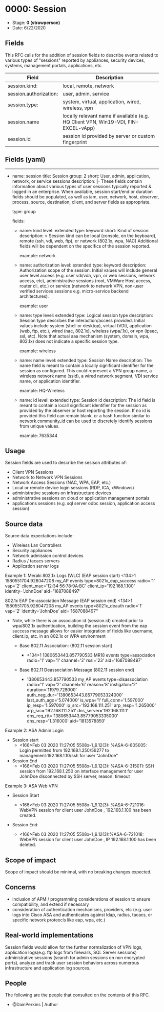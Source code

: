 # 0000: Session
<!--^ The ECS team will assign a unique, contiguous RFC number upon merging the initial stage of this RFC, taking care not to conflict with other RFCs.-->

- Stage: **0 (strawperson)** <!-- Update to reflect target stage -->
- Date: 6/22/2020 <!-- Update to reflect date of most recent stage advancement -->

<!--
Stage 0: Provide a high level summary of the premise of these changes. Briefly describe the nature, purpose, and impact of the changes. ~2-5 sentences.
-->

## Fields
This RFC calls for the addition of session fields to describe events related to various types of "sessions" reported by appliances, security devices, systems, management portals, applications, etc.

| Field | Description |
| ----- | ----------- |
|session.kind:            | local, remote, network
|session.authorization:   | user, admin, service
|session.type:            | system, virtual, application, wired, wireless, vpn
|session.name             | locally relevant name if available (e.g. HQ Client VPN, Win19-VDI, FIN-EXCEL-vApp)
|session.id               | session id provided by server or custom fingerprint



## Fields (yaml)
---
- name: session
  title: Session
  group: 2
  short: User, admin, application, network, or service sessions
  description: |-
    These fields contain information about various types of user sessions typically reported & logged in an enterprise.
    When available, session start/end or duration fields should be populated, as well as iam, user, network, host, observer,
    process, source, destination, client, and server fields as appropriate.
    
  type: group

  fields:

    - name: kind
      level: extended
      type: keyword
      short: Kind of session
      description: > Session kind can be local (console, on the keyboard), remote (ssh, vdi, web, ftp), or network (802.1x, wpa, NAC)
      Additional fields will be dependent on the specifics of the session reported.

      example: network

    - name: authorization
      level: extended
      type: keyword
      description: Authorization scope of the session. Initial values will include general user level access (e.g. user vdi/vda, vpn, or web sessions, network access, etc), administrative sessions (root, VMWare Host access, router cli, etc.) or service (network to network VPN, non-user verified services sessions e.g. micro-service backend architectures).

      example: user

    - name: type
      level: extended
      type: Logical session type
      description: Session type describes the interaction/access provided.  Initial values include system (shell or desktop), virtual (VDI), application (web, ftp, etc.), wired (nac, 802.1x), wireless (wpa/.1x), or vpn (ipsec, ssl, etc). Note that actual aaa mechanism (system, domain, wpa, 802.1x) does not indicate a specific session type.
      
      example: wireless

    - name: name
      level: extended
      type: Session Name
      description: The name field is meant to contain a locally significant identifier for the session as configured. This could represent a VPN group name, a wireless network name (ssid), a wired network segment, VDI service name, or application identifier. 
      
      example: HQ-Wireless

    - name: id
      level: extended
      type: Session id
      description: The id field is meant to contain a locall significant identifier for the session as provided by the observer or host reporting the session.  If no id is provided this field can remain blank, or a hash function similar to network.community_id can be used to discretely identify sessions from unique values.
      
      example: 7635344
<!--
Stage: 1: Describe at a high level how this change affects fields. Which fieldsets will be impacted? How many fields overall? Are we primarily adding fields, removing fields, or changing existing fields? The goal here is to understand the fundamental technical implications and likely extent of these changes. ~2-5 sentences.
-->

<!--
Stage 2: Include new or updated yml field definitions for all of the essential fields in this draft. While not exhaustive, the fields documented here should be comprehensive enough to deeply evaluate the technical considerations of this change. The goal here is to validate the technical details for all essential fields and to provide a basis for adding experimental field definitions to the schema. Use GitHub code blocks with yml syntax formatting.
-->

<!--
Stage 3: Add or update all remaining field definitions. The list should now be exhaustive. The goal here is to validate the technical details of all remaining fields and to provide a basis for releasing these field definitions as beta in the schema. Use GitHub code blocks with yml syntax formatting.
-->

## Usage

Session fields are used to describe the sesison attributes of:
 - Client VPN Sessions
 - Network to Network VPN Sessions
 - Network Access Sessions (NAC, WPA, EAP, etc.)
 - Local or remote device login sessions (RDP, ICA, xWindows)
 - administrative sessions on infrastructure devices
 - administrative sessions on cloud or application management portals
 - applications sessions (e.g. sql server odbc session, application access session)
 

## Source data
Source data expectations include:
 - Wireless Lan Controllers
 - Security appliances
 - Network admission control devices
 - Radius / tacacs servers
 - Application server logs

Example 1: Meraki 802.1x Logs (WLC)  (EAP session start)
<134>1 1580551704.928047208 my_AP events type=8021x_eap_success radio='1' vap='2' client_mac='12:34:56:78:9A:BC' client_ip='192.168.1.100' identity='JohnDoe' aid='1687088497’

802.1x EAP De-association Message  (EAP session end)
<134>1 1580551705.928047208 my_AP events type=8021x_deauth radio='1' vap='2' identity='JohnDoe' aid='1687088497’'

* Note, while there is an association id (session.id) created prior to wpa/802.1x authentication, building the session event from the eap success message allows for easier integration
 of fields like username, client.ip, etc. in an 802.1x or WPA environment

    * Base 802.11 Association:  (802.11 session start)
        * <134>1 1380653443.857790533 MR18 events type=association radio='1' vap='1' channel='2' rssi='23' aid='1687088497’

    * Base 802.11 Deassociation Message  (802.11 session end)
        * 1380653443.857790533 my_AP events type=disassociation radio='1' vap='2' channel='6' reason='8' instigator='2' duration='11979.728000' auth_neg_dur='1380653443.85779053324000' last_auth_ago='5.074000' is_wpa='1' full_conn='1.597000' ip_resp='1.597000' ip_src='192.168.111.251' arp_resp='1.265000' arp_src='192.168.111.251' dns_server='192.168.111.1' dns_req_rtt='1380653443.85779053335000' dns_resp='1.316000' aid='1813578850'


Example 2: ASA Admin Login
* Session start
    * <166>Feb 03 2020 11:27:05 5508x-1_9.12(3): %ASA-6-605005: Login permitted from 192.168.1.250/59277 to management:192.168.1.10/ssh for user "JohnDoe"
* Session End
    * <166>Feb 03 2020 11:27:05 5508x-1_9.12(3): %ASA-6-315011: SSH session from 192.168.1.250 on interface management for user JohnDoe disconnected by SSH server, reason: timeout

Example 3: ASA Web VPN
* Session Start
    * <166>Feb 03 2020 11:27:05 5508x-1_9.12(3): %ASA-6-721016: WebVPN session for client user JohnDoe , 192.168.1.100 has been created.

* Session End:
    * <166>Feb 03 2020 11:27:05 5508x-1_9.12(3):%ASA-6-721018: WebVPN session for client user JohnDoe , IP 192.168.1.100 has been deleted.

<!--
Stage 1: Provide a high-level description of example sources of data. This does not yet need to be a concrete example of a source document, but instead can simply describe a potential source (e.g. nginx access log). This will ultimately be fleshed out to include literal source examples in a future stage. The goal here is to identify practical sources for these fields in the real world. ~1-3 sentences or unordered list.
-->

<!--
Stage 2: Included a real world example source document. Ideally this example comes from the source(s) identified in stage 1. If not, it should replace them. The goal here is to validate the utility of these field changes in the context of a real world example. Format with the source name as a ### header and the example document in a GitHub code block with json formatting.
-->

<!--
Stage 3: Add more real world example source documents so we have at least 2 total, but ideally 3. Format as described in stage 2.
-->

## Scope of impact

Scope of impact should be minimal, with no breaking changes expected.

<!--
Stage 2: Identifies scope of impact of changes. Are breaking changes required? Should deprecation strategies be adopted? Will significant refactoring be involved? Break the impact down into:
 * Ingestion mechanisms (e.g. beats/logstash)
 * Usage mechanisms (e.g. Kibana applications, detections)
 * ECS project (e.g. docs, tooling)
The goal here is to research and understand the impact of these changes on users in the community and development teams across Elastic. 2-5 sentences each.
-->

## Concerns
- inclusion of APM / programming considerations of session to ensure compatibility, and extend if necessary
- consideration of authentication mechanisms, providers, etc (e.g. user logs into Cisco ASA and authenticates
  against ldap, radius, tacacs, or specific network proteocls like eap, wpa, etc.)
<!--
Stage 1: Identify potential concerns, implementation challenges, or complexity. Spend some time on this. Play devil's advocate. Try to identify the sort of non-obvious challenges that tend to surface later. The goal here is to surface risks early, allow everyone the time to work through them, and ultimately document resolution for posterity's sake.
-->

<!--
Stage 2: Document new concerns or resolutions to previously listed concerns. It's not critical that all concerns have resolutions at this point, but it would be helpful if resolutions were taking shape for the most significant concerns.
-->

<!--
Stage 3: Document resolutions for all existing concerns. Any new concerns should be documented along with their resolution. The goal here is to eliminate the risk of churn and instability by resolving outstanding concerns.
-->

<!--
Stage 4: Document any new concerns and their resolution. The goal here is to eliminate risk of churn and instability by ensuring all concerns have been addressed.
-->

## Real-world implementations
Session fields would allow for the further normalization of VPN logs, application logs(e.g. ftp logs from firewalls, SQL Server sessions) administrative sessions (search for admin sessions on non encrypted ports), analyze and track user session behaviors across numerous infrastructure and application log sources.

<!--
Stage 4: Identify at least one real-world, production-ready implementation that uses these updated field definitions. An example of this might be a GA feature in an Elastic application in Kibana.
-->

## People

The following are the people that consulted on the contents of this RFC.

* @DainPerkins | Author

<!--
Who will be or has consulted on the contents of this RFC? Identify authorship and sponsorship, and optionally identify the nature of involvement of others. Link to GitHub aliases where possible. This list will likely change or grow stage after stage.

e.g.:

* @Yasmina | author
* @Monique | sponsor
* @EunJung | subject matter expert
* @JaneDoe | grammar, spelling, prose
* @Mariana
-->
